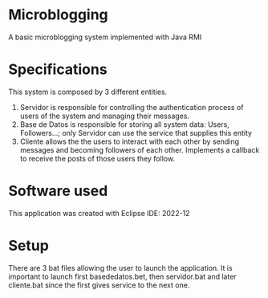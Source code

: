# Microblogging
A basic microblogging system implemented with Java RMI
# Specifications
This system is composed by 3 different entities.
1. Servidor is responsible for controlling the authentication process of users of the system and managing their messages.
2. Base de Datos is responsible for storing all system data: Users, Followers...; only Servidor can use the service that supplies this entity
3. Cliente allows the the users to interact with each other by sending messages and becoming followers of each other. Implements a callback to receive the posts of those users they follow.
# Software used
This application was created with Eclipse IDE: 2022-12
# Setup
There are 3 bat files allowing the user to launch the application.
It is important to launch first basededatos.bet, then servidor.bat and later cliente.bat since the first gives service to the next one.
